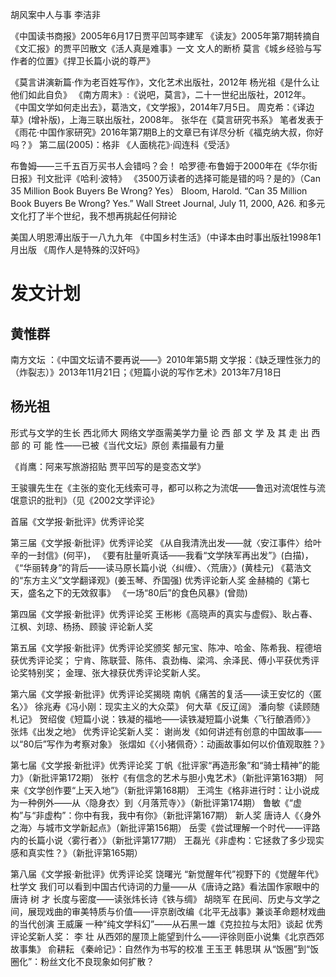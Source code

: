 
胡风案中人与事 李洁非

《中国读书商报》2005年6月17日贾平凹骂李建军 《读友》2005年第7期转摘自《文汇报》的贾平凹散文《活人真是难事》一文 文人的断桥
 莫言《城乡经验与写作者的位置》《捍卫长篇小说的尊严》

《莫言讲演新篇·作为老百姓写作》，文化艺术出版社，2012年
杨光祖《是什么让他们如此自负》 《南方周末》:《说吧，莫言》，二十一世纪出版社，2012年。
《中国文学如何走出去》，葛浩文，《文学报》，2014年7月5日。 周克希：《译边草》(增补版)，上海三联出版社，2008年。
张华在《莫言研究书系》 笔者发表于《雨花·中国作家研究》2016年第7期B上的文章已有详尽分析《福克纳大叔，你好吗？》  第二屆(2005)：格非 《人面桃花》·阎连科《受活》

布鲁姆——三千五百万买书人会错吗？会！
哈罗德·布鲁姆于2000年在《华尔街日报》刊文批评《哈利·波特》
《3500万读者的选择可能是错的吗？是的》（Can 35 Million Book Buyers Be Wrong? Yes）
Bloom, Harold. “Can 35 Million Book Buyers Be Wrong? Yes.” Wall Street Journal, July 11, 2000, A26.
和多元文化打了半个世纪，我不想再挑起任何辩论

美国人明恩溥出版于一八九九年
《中国乡村生活》（中译本由时事出版社1998年1月出版
《周作人是特殊的汉奸吗》
# 发文计划

## 黄惟群
南方文坛  ：《中国文坛请不要再说——》2010年第5期
文学报：《缺乏理性张力的（炸裂志）》2013年11月21日；《短篇小说的写作艺术》2013年7月18日

## 杨光祖
形式与文学的生长    西北师大
网络文学亟需美学力量
论 西 部 文 学 及 其 走 出 西 部 的 可 能 性——已被《当代文坛》原创
素描最有力量

《肖鹰：阿来写旅游招贴 贾平凹写的是变态文学》

王骏骥先生在《主张的变化无线索可寻，都可以称之为流氓——鲁迅对流氓性与流氓意识的批判》（见《2002文学评论》

首届《文学报·新批评》优秀评论奖

第三届《文学报·新批评》优秀评论奖
《从自我清洗出发——就〈安江事件〉给叶辛的一封信》(何平)，
《要有肚量听真话——我看“文学陕军再出发”》(白描)，
《“华丽转身”的背后——读马原长篇小说〈纠缠〉、〈荒唐〉》(黄桂元)
《葛浩文的“东方主义”文学翻译观》(姜玉琴、乔国强)
优秀评论新人奖
金赫楠的《第七天，盛名之下的无效叙事》
《一场“80后”的食色风暴》(曾勋)

第四届《文学报·新批评》优秀评论奖
王彬彬《高晓声的真实与虚假》、耿占春、江枫、刘琼、杨扬、顾骏
评论新人奖

第五届《文学报·新批评》优秀评论奖颁奖
郜元宝、陈冲、哈金、陈希我、程德培获优秀评论奖；
宁肯、陈联营、陈伟、袁劲梅、梁鸿、余泽民、傅小平获优秀评论奖特别奖；
金理、张大禄获优秀评论奖新人奖。

第六届《文学报·新批评》优秀评论奖揭晓
南帆《痛苦的复活——读王安忆的〈匿名〉》
徐兆寿《冯小刚：现实主义的大众菜》
何大草《反辽阔》
潘向黎《读顾随札记》
贺绍俊《短篇小说：铁凝的福地——读铁凝短篇小说集〈飞行酿酒师〉》
张炜《出发之地》
优秀评论奖新人奖：
谢尚发《如何讲述有创意的中国故事——以“80后”写作为考察对象》
张熠如《〈小猪佩奇〉：动画故事如何以价值观取胜？》

第七届《文学报·新批评》优秀评论奖
丁帆《批评家“再造形象”和“骑士精神”的能力》（新批评第172期）
张柠《有信念的艺术与胆小鬼艺术》（新批评第163期）
阿来《文学创作要“上天入地”》（新批评第168期）
王鸿生《格非进行时：让小说成为一种例外——从〈隐身衣〉到〈月落荒寺〉》（新批评第174期）
鲁敏《“虚构”与“非虚构”：你中有我，我中有你》（新批评第167期）
新人奖
唐诗人《〈身外之海〉与城市文学新起点》（新批评第156期）
岳雯《尝试理解一个时代——评路内的长篇小说〈雾行者〉》（新批评第177期）
王磊光《非虚构：它拯救了多少现实感和真实性？》（新批评第165期）

第八届《文学报·新批评》优秀评论奖
饶曙光
“新觉醒年代”视野下的《觉醒年代》
杜学文
我们可以看到中国古代诗词的力量——从《唐诗之路》看法国作家眼中的唐诗
树  才
长度与密度——读张炜长诗《铁与绸》
胡晓军
在民间、历史与文学之间，展现戏曲的审美特质与价值——评京剧改编《北平无战事》兼谈革命题材戏曲的当代创演
王威廉
一种“纯文学科幻”——从石黑一雄《克拉拉与太阳》谈起
优秀评论奖新人奖：
李  壮
从西郊的屋顶上能望到什么——评徐则臣小说集《北京西郊故事集》
俞耕耘
《秦岭记》：自然作为书写的校准
王玉玊  韩思琪
从“饭圈”到“饭圈化”：粉丝文化不良现象如何扩散？
